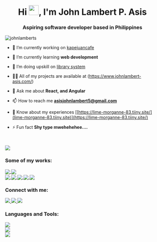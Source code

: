 <h1 align="center">Hi <img src="https://cdn3.emoji.gg/emojis/2112_wave_animated.gif" width="32px" height="32px">, I'm John Lambert P. Asis</h1>
<h3 align="center">Aspiring software developer based in Philippines</h3>

<p align="left"> <img src="https://komarev.com/ghpvc/?username=johnlamberts&label=Profile%20views&color=0e75b6&style=flat" alt="johnlamberts" /> </p>

- 🔭 I’m currently working on [kapejuancafe](htttps://www.kapejuancafe.shop/)

- 🌱 I’m currently learning **web development**

- 👯 I’m doing upskill on [library system](https://bcc-opac-library.site/)

- 👨‍💻 All of my projects are available at (https://www.johnlambert-asis.com/)

- 💬 Ask me about **React, and Angular**

- 📫 How to reach me **asisjohnlambert5@gmail.com**

- 📄 Know about my experiences [[https://lime-morganne-83.tiiny.site/](lime-morganne-83.tiiny.site)](https://lime-morganne-83.tiiny.site/)

- ⚡ Fun fact **Shy type mwehehehee....**


  <br />
<picture>
  <source
    srcset="https://github-readme-stats.vercel.app/api?username=johnLamberts&show_icons=true&theme=transparent"
    media="(prefers-color-scheme: dark)"
  />
  <source
    srcset="https://github-readme-stats.vercel.app/api?username=johnLamberts&show_icons=true"
    media="(prefers-color-scheme: light), (prefers-color-scheme: no-preference)"
  />
  <img src="https://github-readme-stats.vercel.app/api?username=johnLamberts&show_icons=true" />
</picture>

<br />

<h3 align="left">Some of my works:</h3>
<a href="https://github.com/johnLamberts/okata-food-shop">
  <img align="center" src="https://github-readme-stats.vercel.app/api/pin/?username=johnLamberts&repo=okata-food-shop&icons=true&theme=dark" />
</a>
<a href="https://github.com/johnLamberts/open-library-system">
  <img align="center" src="https://github-readme-stats.vercel.app/api/pin/?username=johnLamberts&repo=open-library-system&icons=true&theme=dark" />
</a>
<br />
<a href="https://github.com/johnLamberts/collections-js">
  <img align="center" src="https://github-readme-stats.vercel.app/api/pin/?username=johnLamberts&repo=collections-js&icons=true&theme=dark" />
</a>
<a href="https://github.com/johnLamberts/Trello-clone">
  <img align="center" src="https://github-readme-stats.vercel.app/api/pin/?username=johnLamberts&repo=Trello-Clone&icons=true&theme=dark" />
</a>
<a href="https://github.com/johnLamberts/wonderpets.github.io">
  <img align="center" src="https://github-readme-stats.vercel.app/api/pin/?username=johnLamberts&repo=wonderpets.github.io&icons=true&theme=dark" />
</a>
<a href="https://github.com/johnLamberts/record-ms_general-service-office">
  <img align="center" src="https://github-readme-stats.vercel.app/api/pin/?username=johnLamberts&repo=record-ms_general-service-office&icons=true&theme=dark" />
</a>
<a href="https://github.com/johnLamberts/mis-eye-clinic">
  <img align="center" src="https://github-readme-stats.vercel.app/api/pin/?username=johnLamberts&repo=mis-eye-clinic&icons=true&theme=dark" />
</a>


<h3 align="left">Connect with me:</h3>
<p align="left">

 <a href="[https://skillicons.dev](https://twitter.com/decepticon_bots)">
    <img src="https://skillicons.dev/icons?i=twitter" />
  </a>
 <a href="[https://skillicons.dev](https://linkedin.com/in/johnlambertasis)">
    <img src="https://skillicons.dev/icons?i=linkedin" />
  </a>
 <a href="[https://skillicons.dev](https://instagram.com/_jjohnlambert)">
    <img src="https://skillicons.dev/icons?i=instagram" />
  </a>

<h3 align="left">Languages and Tools:</h3>
  <a href="https://skillicons.dev">
    <img src="https://skillicons.dev/icons?i=html,css,js,figma,tailwind,ts,react,angular,styledcomponents,materialui" />
  </a>
  <br />
  <a href="https://skillicons.dev">
    <img src="https://skillicons.dev/icons?i=firebase,supabase,mysql,express,nodejs,cs,php" />
  </a>
  <br />
  <a href="https://skillicons.dev">
    <img src="https://skillicons.dev/icons?i=linux,vite,vscode,git,github,stackoverflow" />
  </a>



